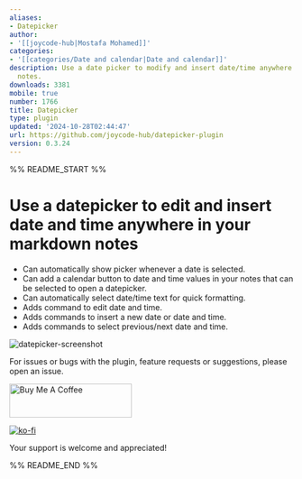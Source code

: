 ```yaml
---
aliases:
- Datepicker
author:
- '[[joycode-hub|Mostafa Mohamed]]'
categories:
- '[[categories/Date and calendar|Date and calendar]]'
description: Use a date picker to modify and insert date/time anywhere in your markdown
  notes.
downloads: 3381
mobile: true
number: 1766
title: Datepicker
type: plugin
updated: '2024-10-28T02:44:47'
url: https://github.com/joycode-hub/datepicker-plugin
version: 0.3.24
---
```


%% README_START %%

# Use a datepicker to edit and insert date and time anywhere in your markdown notes

- Can automatically show picker whenever a date is selected.
- Can add a calendar button to date and time values in your notes that can be selected to open a datepicker.
- Can automatically select date/time text for quick formatting.
- Adds command to edit date and time.
- Adds commands to insert a new date or date and time.
- Adds commands to select previous/next date and time.

![datepicker-screenshot](https://raw.githubusercontent.com/joycode-hub/datepicker-plugin/HEAD/obsidian_datepicker_screenshot.png)

For issues or bugs with the plugin, feature requests or suggestions, please open an issue.

<a href="https://www.buymeacoffee.com/joycode" target="_blank"><img src="https://cdn.buymeacoffee.com/buttons/v2/default-yellow.png" alt="Buy Me A Coffee" style="height: 60px !important;width: 217px !important;" ></a>

 [![ko-fi](https://ko-fi.com/img/githubbutton_sm.svg)](https://ko-fi.com/V7V410Q9KD)

Your support is welcome and appreciated!


%% README_END %%